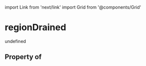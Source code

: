 import Link from 'next/link'
import Grid from '@components/Grid'

# regionDrained

undefined

## Property of



